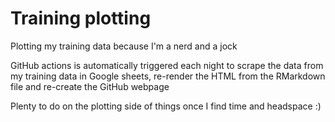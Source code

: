 # Training plotting

Plotting my training data because I'm a nerd and a jock

GitHub actions is automatically triggered each night to scrape the data from my training data in Google sheets, re-render the HTML from the RMarkdown file and re-create the GitHub webpage

Plenty to do on the plotting side of things once I find time and headspace :)
